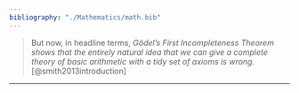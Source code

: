 ```yaml
---
bibliography: "./Mathematics/math.bib"
---
```


> But now, in headline terms, _Gödel’s First Incompleteness Theorem shows that the entirely natural idea that we can give a complete theory of basic arithmetic with a tidy set of axioms is wrong._ [@smith2013introduction]

---